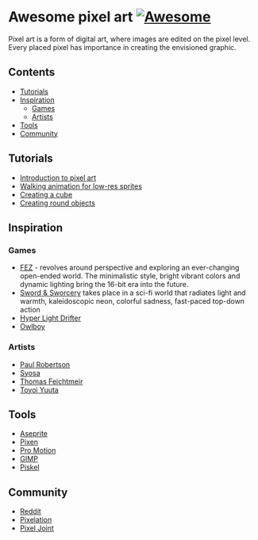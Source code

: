 # Awesome pixel art [![Awesome](https://cdn.rawgit.com/sindresorhus/awesome/d7305f38d29fed78fa85652e3a63e154dd8e8829/media/badge.svg)](https://github.com/sindresorhus/awesome)

Pixel art is a form of digital art, where images are edited on the pixel level. Every placed pixel has importance in creating the envisioned graphic.

## Contents
- [Tutorials](#tutorials)
- [Inspiration](#inspiration)
  - [Games](#games)
  - [Artists](#artists)
- [Tools](#tools)
- [Community](#community)

## Tutorials
- [Introduction to pixel art](http://pixeljoint.com/forum/forum_posts.asp?TID=11299)
- [Walking animation for low-res sprites](http://www.manningkrull.com/pixel-art/walking.php)
- [Creating a cube](http://vanmall.deviantart.com/art/How-to-start-with-pixel-art-121520884)
- [Creating round objects](http://vanmall.deviantart.com/art/How-to-make-round-objects-in-pixel-art-347907700)

## Inspiration
### Games
- [FEZ](http://www.fezgame.com/) - revolves around perspective and exploring an ever-changing open-ended world. The minimalistic style, bright vibrant colors and dynamic lighting bring the 16-bit era into the future.
- [Sword & Sworcery](http://www.swordandsworcery.com/) takes place in a sci-fi world that radiates light and warmth, kaleidoscopic neon, colorful sadness, fast-paced top-down action
- [Hyper Light Drifter](http://www.heart-machine.com/)
- [Owlboy](http://www.owlboygame.com/)

### Artists
- [Paul Robertson](http://probertson.tumblr.com/)
- [Syosa](http://collet66.blog52.fc2.com/)
- [Thomas Feichtmeir](http://cyangmou.deviantart.com/)
- [Toyoi Yuuta](http://1041uuu.tumblr.com/)

## Tools
- [Aseprite](http://aseprite.org/)
- [Pixen](https://pixenapp.com/)
- [Pro Motion](http://www.cosmigo.com/pixel_animation_software)
- [GIMP](https://www.gimp.org/)
- [Piskel](http://www.piskelapp.com/)

## Community
- [Reddit](https://www.reddit.com/r/PixelArt/)
- [Pixelation](http://pixelation.org/)
- [Pixel Joint](http://pixeljoint.com/)
